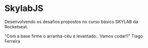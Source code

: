 # SkylabJS

Desenvolvendo os desafios propostos no curso básico SKYLAB da Rocketseat. 

"Com a base firme o arranha-céu é levantado.. Vamos codar!!"
Tiago Ferreira
